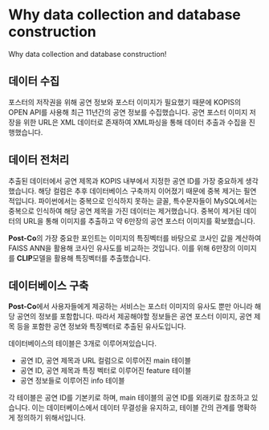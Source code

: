 # Why data collection and database construction
Why data collection and database construction!

## 데이터 수집
포스터의 저작권을 위해 공연 정보와 포스터 이미지가 필요했기 때문에 KOPIS의 OPEN API를 사용해 최근 11년간의 공연 정보를 수집했습니다.
공연 포스터 이미지 저장을 위한 URL은 XML 데이터로 존재하여 XML파싱을 통해 데이터 추출과 수집을 진행했습니다. 

## 데이터 전처리
추출된 데이터에서 공연 제목과 KOPIS 내부에서 지정한 공연 ID를 가장 중요하게 생각했습니다. 
해당 컬럼은 추후 데이터베이스 구축까지 이어졌기 때문에 중복 제거는 필연적입니다.
파이썬에서는 중복으로 인식하지 못하는 글꼴, 특수문자들이 MySQL에서는 중복으로 인식하여 해당 공연 제목을 가진 데이터는 제거했습니다. 
중복이 제거된 데이터의 URL을 통해 이미지를 추출하고 약 6만장의 공연 포스터 이미지를 확보했습니다.

**Post-Co**의 가장 중요한 포인트는 이미지의 특징벡터를 바탕으로 코사인 값을 계산하여 FAISS ANN을 활용해 코사인 유사도를 비교하는 것입니다. 
이를 위해 6만장의 이미지를 **CLIP**모델을 활용해 특징벡터를 추출했습니다. 

## 데이터베이스 구축
**Post-Co**에서 사용자들에게 제공하는 서비스는 포스터 이미지의 유사도 뿐만 아니라 해당 공연의 정보를 포함합니다. 
따라서 제공해야할 정보들은 공연 포스터 이미지, 공연 제목 등을 포함한 공연 정보와 특징벡터로 추출된 유사도입니다. 

데이터베이스의 테이블은 3개로 이루어져있습니다. 
- 공연 ID, 공연 제목과 URL 컬럼으로 이루어진 main 테이블
- 공연 ID, 공연 제목과 특징 벡터로 이루어진 feature 테이블
- 공연 정보들로 이루어진 info 테이블

각 테이블은 공연 ID를 기본키로 하며, main 테이블의 공연 ID를 외래키로 참조하고 있습니다.
이는 데이터베이스에서 데이터 무결성을 유지하고, 테이블 간의 관계를 명확하게 정의하기 위해서입니다.

